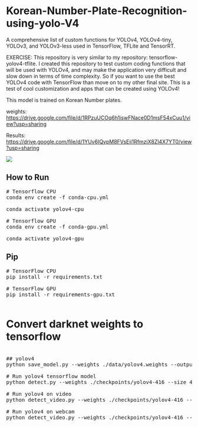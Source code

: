 # Korean-Number-Plate-Recognition-using-yolo-V4

A comprehensive list of custom functions for YOLOv4, YOLOv4-tiny, YOLOv3, and YOLOv3-less used in TensorFlow, TFLite and TensorRT.

EXERCISE: This repository is very similar to my repository: tensorflow-yolov4-tflite. I created this repository to test custom coding functions that will be used with YOLOv4, and may make the application very difficult and slow down in terms of time complexity. So if you want to use the best YOLOv4 code with TensorFlow than move on to my other final site. This is a test of cool customization and apps that can be created using YOLOv4!

This model is trained on Korean Number plates.

weights:
https://drive.google.com/file/d/1RPzuUCOq6h1iswFNace0D1msF54xCuu1/view?usp=sharing

Results:
https://drive.google.com/file/d/1YUv6IQvpM8FVsEij1RfmzjX8Zl4X7YT0/view?usp=sharing


![](https://github.com/TalhaaaYaqoob/Korean-Number-Plate-Recognition-using-yolo-V4/blob/main/detections/crop/ezgif.com-gif-maker.gif)


## How to Run

<pre>
# Tensorflow CPU
conda env create -f conda-cpu.yml <br/>
conda activate yolov4-cpu

# Tensorflow GPU
conda env create -f conda-gpu.yml <br/>
conda activate yolov4-gpu
</pre>

## Pip

<pre>
# TensorFlow CPU
pip install -r requirements.txt

# TensorFlow GPU
pip install -r requirements-gpu.txt

</pre>


# Convert darknet weights to tensorflow

<pre>

## yolov4
python save_model.py --weights ./data/yolov4.weights --output ./checkpoints/yolov4-416 --input_size 416 --model yolov4 

# Run yolov4 tensorflow model
python detect.py --weights ./checkpoints/yolov4-416 --size 416 --model yolov4 --images ./data/images/kite.jpg

# Run yolov4 on video
python detect_video.py --weights ./checkpoints/yolov4-416 --size 416 --model yolov4 --video ./data/video/video.mp4 --output ./detections/results.avi

# Run yolov4 on webcam
python detect_video.py --weights ./checkpoints/yolov4-416 --size 416 --model yolov4 --video 0 --output ./detections/results.avi

</pre>
